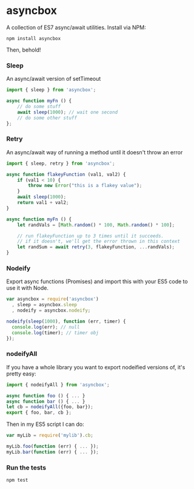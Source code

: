 asyncbox
========

A collection of ES7 async/await utilities. Install via NPM:

```
npm install asyncbox
```

Then, behold!

### Sleep

An async/await version of setTimeout

```js
import { sleep } from 'asyncbox';

async function myFn () {
    // do some stuff
    await sleep(1000); // wait one second
    // do some other stuff
};
```

### Retry

An async/await way of running a method until it doesn't throw an error

```js
import { sleep, retry } from 'asyncbox';

async function flakeyFunction (val1, val2) {
    if (val1 < 10) {
        throw new Error("this is a flakey value");
    }
    await sleep(1000);
    return val1 + val2;
}

async function myFn () {
    let randVals = [Math.random() * 100, Math.random() * 100];

    // run flakeyFunction up to 3 times until it succeeds.
    // if it doesn't, we'll get the error thrown in this context
    let randSum = await retry(3, flakeyFunction, ...randVals);
}
```

### Nodeify

Export async functions (Promises) and import this with your ES5 code to use it
with Node.

```js
var asyncbox = require('asyncbox')
  , sleep = asyncbox.sleep
  , nodeify = asyncbox.nodeify;

nodeify(sleep(1000), function (err, timer) {
  console.log(err); // null
  console.log(timer); // timer obj
});
```

### nodeifyAll

If you have a whole library you want to export nodeified versions of, it's pretty easy:

```js
import { nodeifyAll } from 'asyncbox';

async function foo () { ... }
async function bar () { ... }
let cb = nodeifyAll({foo, bar});
export { foo, bar, cb };
```

Then in my ES5 script I can do:

```js
var myLib = require('mylib').cb;

myLib.foo(function (err) { ... });
myLib.bar(function (err) { ... });
```

### Run the tests

```
npm test
```
